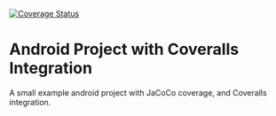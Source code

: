 [![Coverage Status](https://coveralls.io/repos/github/Barryrowe/android-coveralls-example/badge.svg?branch=coveralls-setup)](https://coveralls.io/github/Barryrowe/android-coveralls-example?branch=coveralls-setup)

# Android Project with Coveralls Integration

A small example android project with JaCoCo coverage, and Coveralls integration.

